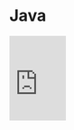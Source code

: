 # Java

<iframe width="100" height="150" src="https://miro.com/app/live-embed/o9J_lvDU3ss=/?moveToViewport=-1824,-582,3407,1719" frameBorder="0" scrolling="no" allowFullScreen></iframe>
